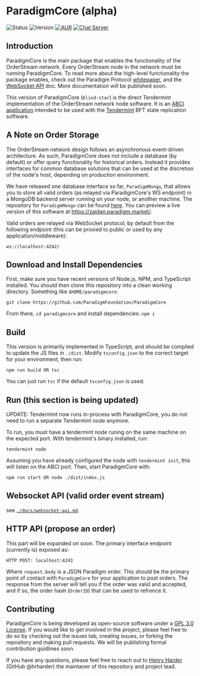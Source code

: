 # ParadigmCore (alpha)

![Status](https://img.shields.io/badge/status-alpha-orange.svg) ![Version](https://img.shields.io/badge/version-0.2.0-brightgreen.svg)
[![AUR](https://img.shields.io/aur/license/yaourt.svg)](./LICENSE) [![Chat Server](https://img.shields.io/badge/chat%20server-join!-red.svg)](https://chat.paradigm.market/)

## Introduction
ParadigmCore is the main package that enables the functionality of the OrderStream network. Every OrderStream node in the network must be running ParadigmCore. To read more about the high-level functionality the package enables, check out the Paradigm Protocol [whitepaper,](https://paradigm.market/whitepaper) and the [WebSocket API](./docs/websocket-api.md) doc. More documentation will be published soon.

This version of ParadigmCore (`blind-star`) is the direct Tendermint implementation of the OrderStream network node software. It is an [ABCI application](https://cosmos.network/docs/sdk/core/app4.html) intended to be used with the [Tendermint](https://github.com/tendermint/tendermint) BFT state replication software. 

## A Note on Order Storage
The OrderStream network design follows an asynchronous event-driven architecture. As such, ParadigmCore does not include a database (by default) or offer query functionality for historical orders. Instead it provides interfaces for common database solutions that can be used at the discretion of the node's host, depending on production environment. 

We have released one database interface so far, `ParadigmMongo`, that allows you to store all valid orders (as relayed via ParadigmCore's WS endpoint) in a MongoDB backend server running on your node, or another machine. The repository for `ParadigmMongo` can be found [here](https://github.com/paradigmfoundation/paradigmmongo). You can preview a live version of this software at https://zaidan.paradigm.market/. 

Valid orders are relayed via WebSocket protocol, by default from the following endpoint (this can be proxied to public or used by any application/middleware):
```
ws://localhost:4242/
```

## Download and Install Dependencies

First, make sure you have recent versions of Node.js, NPM, and TypeScript installed.
You should then clone this repository into a clean working directory. Something like `$HOME/paradigmcore`:

`git clone https://github.com/ParadigmFoundation/ParadigmCore`

From there, `cd paradigmcore` and install dependencies: `npm i`

## Build
This version is primarily implemented in TypeScript, and should be compiled to update the JS files in `./dist`. Modify `tsconfig.json` to the correct target for your environment, then run:
```
npm run build OR tsc
```
You can just run `tsc` if the default `tsconfig.json` is used.

## Run (this section is being updated)
UPDATE: Tendermint now runs in-process with ParadigmCore, you do not need to run a separate Tendermint node anymore.

To run, you must have a tendermint node runing on the same machine on the expected port. With tendermint's binary installed, run:
```
tendermint node
```
Assuming you have already configured the node with `tendermint init`, this will listen on the ABCI port. Then, start ParadigmCore with:
```
npm run start OR node ./dist/index.js
```
## Websocket API (valid order event stream)
see [`./docs/websocket-api.md`](./docs/websocket-api.md).

## HTTP API (propose an order)
This part will be expanded on soon. The primary interface endpoint (currently is) exposed as:
```
HTTP POST: localhost:4243
```
Where `request.body` is a JSON Paradigm order. This should be the primary point of contact with `ParadigmCore` for your application to post orders. The response from the server will tell you if the order was valid and accepted, and if so, the order hash (`OrderID`) that can be used to refrence it.

## Contributing

ParadigmCore is being developed as open-source software under a [GPL 3.0 License](./LICENSE). If you would like to get involved in the project, please feel free to do so by checking out the issues tab, creating issues, or forking the repository and making pull requests. We will be publishing formal contribution guidlines soon.

If you have any questions, please feel free to reach out to [Henry Harder](mailto:henry@paradigm.market) (GitHub @hrharder) the maintaner of this repository and project lead.
